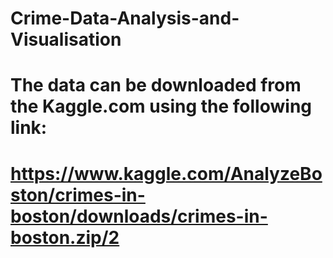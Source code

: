 # Crime-Data-Analysis-and-Visualisation
# The data can be downloaded from the Kaggle.com using the following link:
# https://www.kaggle.com/AnalyzeBoston/crimes-in-boston/downloads/crimes-in-boston.zip/2
